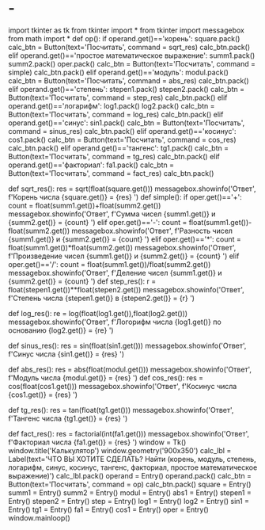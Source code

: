 # -
import tkinter as tk
from tkinter import *
from tkinter import messagebox
from math import *
def op():
    if operand.get()=='корень':
        square.pack()
        calс_btn = Button(text='Посчитать', command = sqrt_res)
        calс_btn.pack()
    elif operand.get()=='простое математическое выражение':
        summ1.pack()
        summ2.pack()
        oper.pack()
        calс_btn = Button(text='Посчитать', command = simple)
        calс_btn.pack()
    elif operand.get()=='модуль': 
        modul.pack()
        calс_btn = Button(text='Посчитать', command = abs_res)
        calс_btn.pack()
    elif operand.get()=='степень': 
        stepen1.pack()
        stepen2.pack()
        calс_btn = Button(text='Посчитать', command = step_res)
        calс_btn.pack()
    elif operand.get()=='логарифм':
        log1.pack()
        log2.pack()
        calс_btn = Button(text='Посчитать', command = log_res)
        calс_btn.pack()
    elif operand.get()=='синус':
        sin1.pack()
        calс_btn = Button(text='Посчитать', command = sinus_res)
        calс_btn.pack()
    elif operand.get()=='косинус':
        cos1.pack()
        calс_btn = Button(text='Посчитать', command = cos_res)
        calс_btn.pack()
    elif operand.get()=='тангенс':
        tg1.pack()
        calс_btn = Button(text='Посчитать', command = tg_res)
        calс_btn.pack()
    elif operand.get()=='факториал':
        fa1.pack()
        calс_btn = Button(text='Посчитать', command = fact_res)
        calс_btn.pack()
    
        
def sqrt_res():
    res = sqrt(float(square.get()))
    messagebox.showinfo('Ответ', f'Корень числа {square.get()} = {res} ')
def simple():
    if oper.get()=='+':
        count = float(summ1.get())+float(summ2.get())
        messagebox.showinfo('Ответ', f'Сумма чисел {summ1.get()} и {summ2.get()} = {count} ')
    elif oper.get()=='-':
        count = float(summ1.get())-float(summ2.get())
        messagebox.showinfo('Ответ', f'Разность чисел {summ1.get()} и {summ2.get()} = {count} ')
    elif oper.get()=='*':
        count = float(summ1.get())*float(summ2.get())
        messagebox.showinfo('Ответ', f'Произведение чисел {summ1.get()} и {summ2.get()} = {count} ')
    elif oper.get()=='/':
        count = float(summ1.get())/float(summ2.get())
        messagebox.showinfo('Ответ', f'Деление чисел {summ1.get()} и {summ2.get()} = {count} ')
def step_res():
    r = float(stepen1.get())**float(stepen2.get())
    messagebox.showinfo('Ответ', f'Степень числа {stepen1.get()} в {stepen2.get()} = {r} ')

def log_res():
    re = log(float(log1.get()),float(log2.get()))
    messagebox.showinfo('Ответ', f'Логорифм числа {log1.get()} по основанию {log2.get()} = {re} ')

def sinus_res():
    res = sin(float(sin1.get()))
    messagebox.showinfo('Ответ', f'Cинус числа {sin1.get()} = {res} ')

def abs_res():
    res = abs(float(modul.get()))
    messagebox.showinfo('Ответ', f'Модуль числа {modul.get()} = {res} ')
def cos_res():
    res = cos(float(cos1.get()))
    messagebox.showinfo('Ответ', f'Косинус числа {cos1.get()} = {res} ')

def tg_res():
    res = tan(float(tg1.get()))
    messagebox.showinfo('Ответ', f'Тангенс числа {tg1.get()} = {res} ')

def fact_res():
    res = factorial(int(fa1.get()))
    messagebox.showinfo('Ответ', f'Факториал числа {fa1.get()} = {res} ')
window = Tk()
window.title('Калькулятор')
window.geometry('900x350')
calc_lbl = Label(text='ЧТО ВЫ ХОТИТЕ СДЕЛАТЬ? Найти (корень, модуль, степень, логарифм, синус, косинус, тангенс, факториал, простое математическое выражение)')
calc_lbl.pack()
operand = Entry()
operand.pack()
calс_btn = Button(text='Посчитать', command = op)
calс_btn.pack()
square = Entry()
summ1 = Entry()
summ2 = Entry()
modul = Entry()
abs1 = Entry()
stepen1 = Entry()
stepen2 = Entry()
step = Entry()
log1 = Entry()
log2 = Entry()
sin1 = Entry()
tg1 = Entry()
fa1 = Entry()
cos1 = Entry()
oper = Entry()
window.mainloop()        
